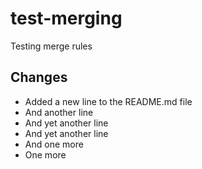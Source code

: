 # test-merging

Testing merge rules

## Changes

- Added a new line to the README.md file
- And another line
- And yet another line
- And yet another line
- And one more
- One more
